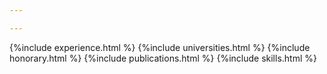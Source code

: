 ```yaml
---

---
```



{%include experience.html %}
{%include universities.html %}
{%include honorary.html %}
{%include publications.html %}
{%include skills.html %}
